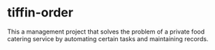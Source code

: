 # tiffin-order
This a management project that solves the problem of a private food catering service by automating certain tasks and maintaining records.

